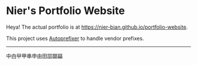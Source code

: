 # Nier's Portfolio Website

Heya! The actual portfolio is at https://nier-bian.github.io/portfolio-website.

This project uses [Autoprefixer](https://autoprefixer.github.io/) to handle vendor prefixes.

---

中甴曱甲串申由田㗊𣊫㽬